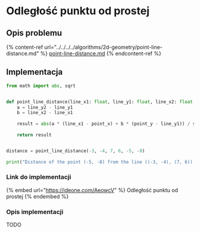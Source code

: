 # Odległość punktu od prostej

## Opis problemu

{% content-ref url="../../../../algorithms/2d-geometry/point-line-distance.md" %}
[point-line-distance.md](../../../../algorithms/2d-geometry/point-line-distance.md)
{% endcontent-ref %}

## Implementacja

```python
from math import abs, sqrt


def point_line_distance(line_x1: float, line_y1: float, line_x2: float, line_y2: float, point_x: float, point_y: float) -> float:
    a = line_y2 - line_y1
    b = line_x2 - line_x1
    
    result = abs(a * (line_x1 - point_x) + b * (point_y - line_y1)) / sqrt(a * a + b * b)
    
    return result


distance = point_line_distance(-3, -4, 7, 6, -5, -8)
    
print("Distance of the point (-5, -8) from the line ((-3, -4), (7, 6)) is", distance)
```

### Link do implementacji

{% embed url="https://ideone.com/AeowcV" %}
Odległość punktu od prostej
{% endembed %}

### Opis implementacji

TODO

